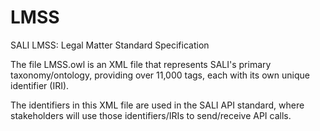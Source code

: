 # LMSS
SALI LMSS: Legal Matter Standard Specification

The file LMSS.owl is an XML file that represents SALI's primary taxonomy/ontology, providing over 11,000 tags, each with its own unique identifier (IRI). 

The identifiers in this XML file are used in the SALI API standard, where stakeholders will use those identifiers/IRIs to send/receive API calls.
